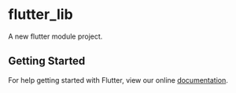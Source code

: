 # flutter_lib

A new flutter module project.

## Getting Started

For help getting started with Flutter, view our online
[documentation](https://flutter.io/).
